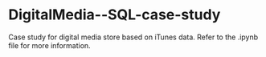 # DigitalMedia--SQL-case-study
Case study for digital media store based on iTunes data. Refer to the .ipynb file for more information.
